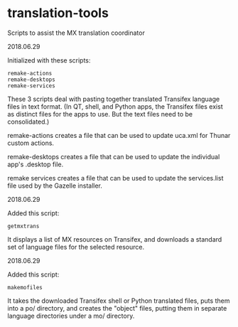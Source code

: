 # translation-tools
Scripts to assist the MX translation coordinator

2018.06.29

Initialized with these scripts:

	remake-actions
	remake-desktops
	remake-services

These 3 scripts deal with pasting together translated Transifex language files
in text format. (In QT, shell, and Python apps, the Transifex files exist as
distinct files for the apps to use. But the text files need to be consolidated.)

remake-actions  creates a file that can be used to update uca.xml for Thunar
                custom actions.

remake-desktops creates a file that can be used to update the individual app's
                .desktop file.

remake services creates a file that can be used to update the services.list file
                used by the Gazelle installer.

2018.06.29

Added this script:

	getmxtrans

It displays a list of MX resources on Transifex, and downloads a standard set of
language files for the selected resource.

2018.06.29

Added this script:

	makemofiles

It takes the downloaded Transifex shell or Python translated files, puts them into
a po/ directory, and creates the "object" files, putting them in separate
language directories under a mo/ directory.
